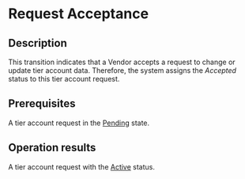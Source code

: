 # Request Acceptance
## Description
This transition indicates that a Vendor accepts a request to change or update tier account data. Therefore, the system assigns the *Accepted* status to this tier account request.
## Prerequisites
A tier account request in the [Pending](s-a-pending.html) state.
## Operation results
A tier account request with the [Active](s-c-accepted.html) status.
